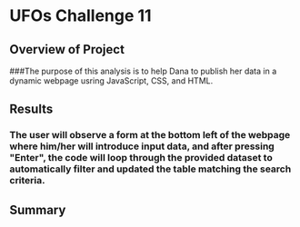 # UFOs Challenge 11

## Overview of Project
###The purpose of this analysis is to help Dana to publish her data in a dynamic webpage usring JavaScript, CSS, and HTML.

## Results
### The user will observe a form at the bottom left of the webpage where him/her will introduce input data, and after pressing "Enter", the code will loop through the provided dataset to automatically filter and updated the table matching the search criteria.

## Summary
